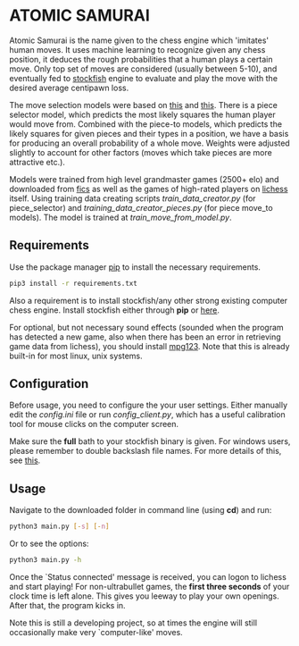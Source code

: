 # ATOMIC SAMURAI

Atomic Samurai is the name given to the chess engine which 'imitates' human moves. It uses machine learning to recognize given any chess position, it deduces the rough probabilities that a human plays a certain move. Only top set of moves are considered (usually between 5-10), and eventually fed to [stockfish](https://stockfishchess.org/) engine to evaluate and play the move with the desired average centipawn loss.

The move selection models were based on [this](https://towardsdatascience.com/predicting-professional-players-chess-moves-with-deep-learning-9de6e305109e) and [this](https://pdfs.semanticscholar.org/28a9/fff7208256de548c273e96487d750137c31d.pdf). There is a piece selector model, which predicts the most likely squares the human player would move from. Combined with the piece-to models, which predicts the likely squares for given pieces and their types in a position, we have a basis for producing an overall probability of a whole move. Weights were adjusted slightly to account for other factors (moves which take pieces are more attractive etc.).

Models were trained from high level grandmaster games (2500+ elo) and downloaded from [fics](https://www.ficsgames.org/) as well as the games of high-rated players on [lichess](https://lichess.org/) itself. Using training data creating scripts *train_data_creator.py* (for piece_selector) and *training_data_creator_pieces.py* (for piece move_to models). The model is trained at *train_move_from_model.py*.

## Requirements

Use the package manager [pip](https://pip.pypa.io/en/stable/) to install the necessary requirements.

```bash
pip3 install -r requirements.txt
```

Also a requirement is to install stockfish/any other strong existing computer chess engine. Install stockfish either through **pip** or [here](https://stockfishchess.org/).

For optional, but not necessary sound effects (sounded when the program has detected a new game, also when there has been an error in retrieving game data from lichess), you should install [mpg123](https://www.mpg123.de/download.shtml). Note that this is already built-in for most linux, unix systems.

## Configuration

Before usage, you need to configure the your user settings. Either manually edit the *config.ini* file or run *config_client.py*, which has a useful calibration tool for mouse clicks on the computer screen.

Make sure the **full** bath to your stockfish binary is given. For windows users, please remember to double backslash file names. For more details of this, see [this](https://stackoverflow.com/questions/26662247/invalid-argument-error-and-python-not-reading-file/34616750).


## Usage

Navigate to the downloaded folder in command line (using **cd**) and run:

```bash
python3 main.py [-s] [-n]
```

Or to see the options:

```bash
python3 main.py -h
```

Once the `Status connected' message is received, you can logon to lichess and start playing! For non-ultrabullet games, the **first three seconds** of your clock time is left alone. This gives you leeway to play your own openings. After that, the program kicks in.

Note this is still a developing project, so at times the engine will still occasionally make very `computer-like' moves.
